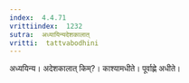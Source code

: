 ```yaml
---
index:  4.4.71
vrittiindex:  1232
sutra:  अध्यायिन्यदेशकालात्
vritti:  tattvabodhini 
---
```


अध्ययिन्य। अदेशकालात् किम्?। काश्यामधीते। पूर्वाह्णे अधीते।

